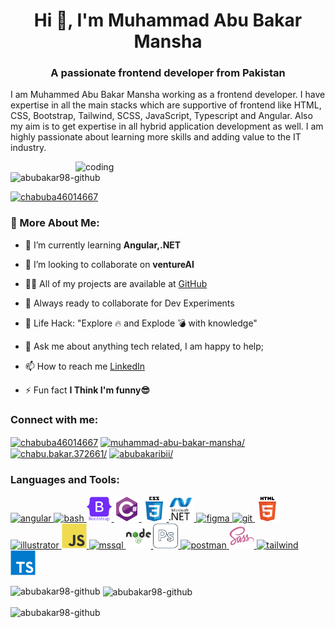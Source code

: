 




<h1 align="center">Hi 👋, I'm Muhammad Abu Bakar Mansha</h1>
<h3 align="center">A passionate frontend developer from Pakistan</h3>
<p>I am Muhammed Abu Bakar Mansha working as a frontend developer. I have expertise in all the main stacks which are supportive of frontend like HTML, CSS, Bootstrap, Tailwind, SCSS, JavaScript, Typescript and Angular. Also my aim is to get expertise in all hybrid application development as well. I am highly passionate about learning more skills and adding value to the IT industry.</p>


<img align="right" alt="coding" width="400" src="https://user-images.githubusercontent.com/55389276/140866485-8fb1c876-9a8f-4d6a-98dc-08c4981eaf70.gif">


<p align="left"> <img src="https://komarev.com/ghpvc/?username=abubakar98-github&label=Profile%20views&color=0e75b6&style=flat" alt="abubakar98-github" /> </p>

<p align="left"> <a href="https://twitter.com/chabuba46014667" target="blank"><img src="https://img.shields.io/twitter/follow/chabuba46014667?logo=twitter&style=for-the-badge" alt="chabuba46014667" /></a> </p>

<h3>🧐 More About Me:</h3>

- 🌱 I’m currently learning **Angular,.NET**

- 👯 I’m looking to collaborate on **ventureAI**

- 👨‍💻 All of my projects are available at [GitHub ](https://github.com/Abubakar98-github)

- 🚀 Always ready to collaborate for Dev Experiments
- 🎯 Life Hack: "Explore 🔥 and Explode 💣 with knowledge"

- 💬   Ask me about anything tech related, I am happy to help;

- 📫 How to reach me  [LinkedIn ](https://www.linkedin.com/in/muhammad-abu-bakar-mansha/)


- ⚡ Fun fact **I Think I'm funny😎**



<h3 align="left">Connect with me:</h3>
<p align="left">
<a href="https://twitter.com/chabuba46014667" target="blank"><img align="center" src="https://raw.githubusercontent.com/rahuldkjain/github-profile-readme-generator/master/src/images/icons/Social/twitter.svg" alt="chabuba46014667" height="30" width="40" /></a>
<a href="https://linkedin.com/in/muhammad-abu-bakar-mansha/" target="blank"><img align="center" src="https://raw.githubusercontent.com/rahuldkjain/github-profile-readme-generator/master/src/images/icons/Social/linked-in-alt.svg" alt="muhammad-abu-bakar-mansha/" height="30" width="40" /></a>
<a href="https://fb.com/chabu.bakar.372661/" target="blank"><img align="center" src="https://raw.githubusercontent.com/rahuldkjain/github-profile-readme-generator/master/src/images/icons/Social/facebook.svg" alt="chabu.bakar.372661/" height="30" width="40" /></a>
<a href="https://instagram.com/abubakaribii/" target="blank"><img align="center" src="https://raw.githubusercontent.com/rahuldkjain/github-profile-readme-generator/master/src/images/icons/Social/instagram.svg" alt="abubakaribii/" height="30" width="40" /></a>
</p>

<h3 align="left">Languages and Tools:</h3>
<p align="left"> <a href="https://angular.io" target="_blank" rel="noreferrer"> <img src="https://angular.io/assets/images/logos/angular/angular.svg" alt="angular" width="40" height="40"/> </a> <a href="https://www.gnu.org/software/bash/" target="_blank" rel="noreferrer"> <img src="https://www.vectorlogo.zone/logos/gnu_bash/gnu_bash-icon.svg" alt="bash" width="40" height="40"/> </a> <a href="https://getbootstrap.com" target="_blank" rel="noreferrer"> <img src="https://raw.githubusercontent.com/devicons/devicon/master/icons/bootstrap/bootstrap-plain-wordmark.svg" alt="bootstrap" width="40" height="40"/> </a> <a href="https://www.w3schools.com/cs/" target="_blank" rel="noreferrer"> <img src="https://raw.githubusercontent.com/devicons/devicon/master/icons/csharp/csharp-original.svg" alt="csharp" width="40" height="40"/> </a> <a href="https://www.w3schools.com/css/" target="_blank" rel="noreferrer"> <img src="https://raw.githubusercontent.com/devicons/devicon/master/icons/css3/css3-original-wordmark.svg" alt="css3" width="40" height="40"/> </a> <a href="https://dotnet.microsoft.com/" target="_blank" rel="noreferrer"> <img src="https://raw.githubusercontent.com/devicons/devicon/master/icons/dot-net/dot-net-original-wordmark.svg" alt="dotnet" width="40" height="40"/> </a> <a href="https://www.figma.com/" target="_blank" rel="noreferrer"> <img src="https://www.vectorlogo.zone/logos/figma/figma-icon.svg" alt="figma" width="40" height="40"/> </a> <a href="https://git-scm.com/" target="_blank" rel="noreferrer"> <img src="https://www.vectorlogo.zone/logos/git-scm/git-scm-icon.svg" alt="git" width="40" height="40"/> </a> <a href="https://www.w3.org/html/" target="_blank" rel="noreferrer"> <img src="https://raw.githubusercontent.com/devicons/devicon/master/icons/html5/html5-original-wordmark.svg" alt="html5" width="40" height="40"/> </a> <a href="https://www.adobe.com/in/products/illustrator.html" target="_blank" rel="noreferrer"> <img src="https://www.vectorlogo.zone/logos/adobe_illustrator/adobe_illustrator-icon.svg" alt="illustrator" width="40" height="40"/> </a> <a href="https://developer.mozilla.org/en-US/docs/Web/JavaScript" target="_blank" rel="noreferrer"> <img src="https://raw.githubusercontent.com/devicons/devicon/master/icons/javascript/javascript-original.svg" alt="javascript" width="40" height="40"/> </a> <a href="https://www.microsoft.com/en-us/sql-server" target="_blank" rel="noreferrer"> <img src="https://www.svgrepo.com/show/303229/microsoft-sql-server-logo.svg" alt="mssql" width="40" height="40"/> </a> <a href="https://nodejs.org" target="_blank" rel="noreferrer"> <img src="https://raw.githubusercontent.com/devicons/devicon/master/icons/nodejs/nodejs-original-wordmark.svg" alt="nodejs" width="40" height="40"/> </a> <a href="https://www.photoshop.com/en" target="_blank" rel="noreferrer"> <img src="https://raw.githubusercontent.com/devicons/devicon/master/icons/photoshop/photoshop-line.svg" alt="photoshop" width="40" height="40"/> </a> <a href="https://postman.com" target="_blank" rel="noreferrer"> <img src="https://www.vectorlogo.zone/logos/getpostman/getpostman-icon.svg" alt="postman" width="40" height="40"/> </a> <a href="https://sass-lang.com" target="_blank" rel="noreferrer"> <img src="https://raw.githubusercontent.com/devicons/devicon/master/icons/sass/sass-original.svg" alt="sass" width="40" height="40"/> </a> <a href="https://tailwindcss.com/" target="_blank" rel="noreferrer"> <img src="https://www.vectorlogo.zone/logos/tailwindcss/tailwindcss-icon.svg" alt="tailwind" width="40" height="40"/> </a> <a href="https://www.typescriptlang.org/" target="_blank" rel="noreferrer"> <img src="https://raw.githubusercontent.com/devicons/devicon/master/icons/typescript/typescript-original.svg" alt="typescript" width="40" height="40"/> </a> </p>

<p><img align="left" src="https://github-readme-stats.vercel.app/api/top-langs?username=abubakar98-github&show_icons=true&locale=en&layout=compact" alt="abubakar98-github" /></p>

<p>&nbsp;<img align="center" src="https://github-readme-stats.vercel.app/api?username=abubakar98-github&show_icons=true&locale=en" alt="abubakar98-github" /></p>

<p><img align="center" src="https://github-readme-streak-stats.herokuapp.com/?user=abubakar98-github&" alt="abubakar98-github" /></p>
